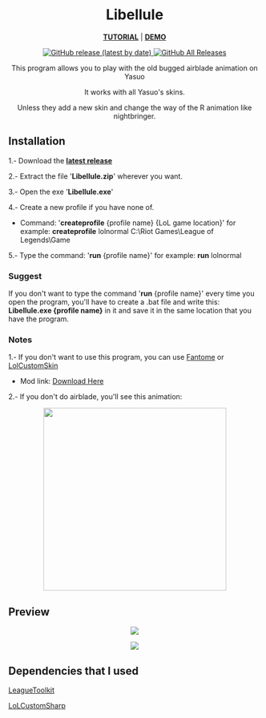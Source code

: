 <p>
	<h1 align="center">Libellule</h1>
	<p align="center">
		<a href="https://youtu.be/2y5EsleH38g"><b>TUTORIAL</b></a>
	    |
		<a href="https://youtu.be/gBXA2yFpxnc"><b>DEMO</b></a>
	</p>
    <p align="center">
        <a href="https://github.com/Tadaashii/Libellule/releases">
            <img alt="GitHub release (latest by date)" 
            src="https://img.shields.io/github/v/release/Tadaashii/Libellule?color=blue&label=Download&logo=github&style=for-the-badge">
        </a>
        <a href="https://github.com/Tadaashii/Libellule/releases">
            <img alt="GitHub All Releases" src="https://img.shields.io/github/downloads/Tadaashii/Libellule/total?style=for-the-badge">
        </a>
    </p> 	
    <p align="center">This program allows you to play with the old bugged airblade animation on Yasuo</p>
    <p align="center">It works with all Yasuo's skins.</p>
    <p align="center">Unless they add a new skin and change the way of the R animation like nightbringer.</p>
</p>

<p>
    <h2>Installation</h2>
    <p>1.- Download the <b><a href="https://github.com/Tadaashii/Libellule/releases">latest release</a></b> </p>
    <p>2.- Extract the file '<b>Libellule.zip</b>' wherever you want.</p>
    <p>3.- Open the exe '<b>Libellule.exe</b>'</p>
    <p>4.- Create a new profile if you have none of.</p>
    <ul><li>Command: '<b>createprofile</b> {profile name} {LoL game location}' for example: <b>createprofile</b> lolnormal C:\Riot Games\League of Legends\Game</li></ul>
    <p>5.- Type the command: '<b>run</b> {profile name}' for example: <b>run</b> lolnormal</p>
	<h3>Suggest</h3>
	<p>If you don't want to type the command '<b>run</b> {profile name}' every time you open the program,
    you'll have to create a .bat file and write this: <b>Libellule.exe {profile name}</b> in it
	and save it in the same location that you have the program.</p>
    <h3>Notes</h3>
    <p>1.- If you don't want to use this program, you can use 
        <a href="https://github.com/LoL-Fantome/Fantome">Fantome</a> or <a href="https://github.com/moonshadow565/lolcustomskin-tools/">LolCustomSkin</a>
	<ul><li> Mod link: <a href="https://github.com/Tadaashii/Libellule/releases/download/1.1.1/Old.Airblade.Animation.Yasuo.fantome">Download Here</a></li></ul>
    <p>2.- If you don't do airblade, you'll see this animation:</p>
    <p align="center"><img src="https://i.imgur.com/1UT1DYC.gif" weight="100%" height="365px"></p>
</p>
<p>
    <h2>Preview</h2>
    <p align="center">
        <img src="https://i.imgur.com/ZyeTzEo.gif">
    </p>
    <p align="center">
        <img src="https://i.imgur.com/gWTQUbY.gif">
    </p>
</p>

<p>
    <h2>Dependencies that I used</h2>
    <p><a href="https://github.com/LoL-Fantome/LeagueToolkit">LeagueToolkit</a></p>
    <p><a href="https://github.com/LoL-Fantome/LoLCustomSharp">LoLCustomSharp</a></p>
</p>
